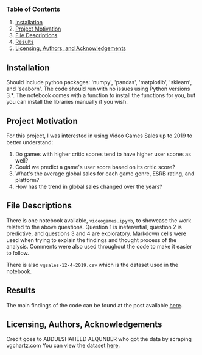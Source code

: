 ### Table of Contents

1. [Installation](#installation)
2. [Project Motivation](#motivation)
3. [File Descriptions](#files)
4. [Results](#results)
5. [Licensing, Authors, and Acknowledgements](#licensing)

## Installation <a name="installation"></a>

Should include python packages: 'numpy', 'pandas', 'matplotlib', 'sklearn', and 'seaborn'.  The code should run with no issues using Python versions 3.*.
The notebook comes with a function to install the functions for you, but you can install the libraries manually if you wish.

## Project Motivation<a name="motivation"></a>

For this project, I was interested in using Video Games Sales up to 2019 to better understand:

1. Do games with higher critic scores tend to have higher user scores as well?
2. Could we predict a game's user score based on its critic score?
3. What's the average global sales for each game genre, ESRB rating, and platform?
4. How has the trend in global sales changed over the years?


## File Descriptions <a name="files"></a>

There is one notebook available, `videogames.ipynb`, to showcase the work related to the above questions.  Question 1 is ineferential, question 2 is predictive, and questions 3 and 4 are exploratory.  Markdown cells were used when trying to explain the findings and thought process of the analysis. Comments were also used throughout the code to make it easier to follow.

There is also `vgsales-12-4-2019.csv` which is the dataset used in the notebook.

## Results<a name="results"></a>

The main findings of the code can be found at the post available [here](https://medium.com/@josh_2774/how-do-you-become-a-developer-5ef1c1c68711).

## Licensing, Authors, Acknowledgements<a name="licensing"></a>

Credit goes to ABDULSHAHEED ALQUNBER who got the data by scraping vgchartz.com  You can view the dataset [here](https://www.kaggle.com/datasets/ashaheedq/video-games-sales-2019).

